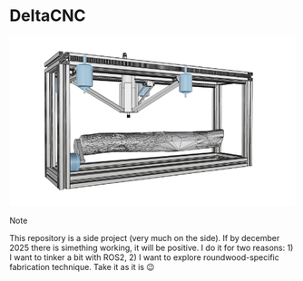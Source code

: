 # DeltaCNC

<p align="center"> <img src="./assets/images/DeltaCNC_2024_11_10.png" height="300" />

> [!NOTE]  
> This repository is a side project (very much on the side). If by december 2025 there is simething working, it will be positive.
> I do it for two reasons: 1) I want to tinker a bit with ROS2, 2) I want to explore roundwood-specific fabrication technique. 
> Take it as it is 😉
